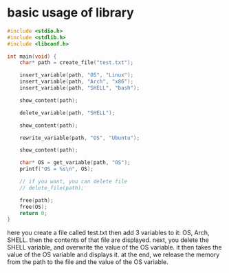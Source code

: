 # basic usage of library

```c
#include <stdio.h>
#include <stdlib.h>
#include <libconf.h>

int main(void) {
	char* path = create_file("test.txt");

	insert_variable(path, "OS", "Linux");
	insert_variable(path, "Arch", "x86");
	insert_variable(path, "SHELL", "bash");

	show_content(path);

	delete_variable(path, "SHELL");

	show_content(path);

	rewrite_variable(path, "OS", "Ubuntu");

	show_content(path);

	char* OS = get_variable(path, "OS");
	printf("OS = %s\n", OS);

	// if you want, you can delete file
	// delete_file(path);

	free(path);
	free(OS);
	return 0;
}
```

here you create a file called test.txt then add 3 variables to it: OS, Arch, SHELL. then the contents of that file are displayed. next, you delete the SHELL variable, and overwrite the value of the OS variable. it then takes the value of the OS variable and displays it. at the end, we release the memory from the path to the file and the value of the OS variable.

